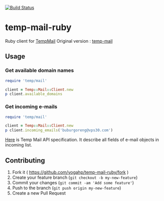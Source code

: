 [![Build Status](https://travis-ci.org/yogahp/temp-mail-ruby.svg?branch=master)](https://travis-ci.org/yogahp/temp-mail-ruby)

# temp-mail-ruby

Ruby client for [TempMail](https://temp-mail.org)
Original version : [temp-mail](https://github.com/maxd/temp-mail)

## Usage

### Get available domain names

```ruby
require 'temp/mail'

client = Temp::Mail::Client.new
p client.available_domains
```

### Get incoming e-mails

```ruby
require 'temp/mail'

client = Temp::Mail::Client.new
p client.incoming_emails('buburgoreng@vps30.com')
```

[Here](https://temp-mail.org/en/api/) is Temp Mail API specification. It describe all fields of e-mail objects in incoming list.

## Contributing

1. Fork it ( https://github.com/yogahp/temp-mail-ruby/fork )
2. Create your feature branch (`git checkout -b my-new-feature`)
3. Commit your changes (`git commit -am 'Add some feature'`)
4. Push to the branch (`git push origin my-new-feature`)
5. Create a new Pull Request
